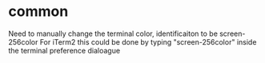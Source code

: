 common
======
Need to manually change the terminal color, identificaiton to be 
screen-256color
For iTerm2 this could be done by typing "screen-256color" inside the terminal preference dialoague
